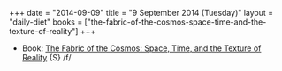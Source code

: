 +++
date = "2014-09-09"
title = "9 September 2014 (Tuesday)"
layout = "daily-diet"
books = ["the-fabric-of-the-cosmos-space-time-and-the-texture-of-reality"]
+++


* Book: [The Fabric of the Cosmos: Space, Time, and the Texture of Reality](/books/the-fabric-of-the-cosmos-space-time-and-the-texture-of-reality) {S} /f/
